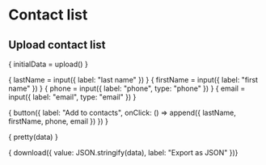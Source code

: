 # Contact list

## Upload contact list
{ initialData = upload() }

{ lastName = input({ label: "last name" }) }
{ firstName = input({ label: "first name" }) }
{ phone = input({ label: "phone", type: "phone" }) }
{ email = input({ label: "email", type: "email" }) }

{
  button({
    label: "Add to contacts",
    onClick: () => append({ lastName, firstName, phone, email })
  })
}

{ pretty(data) }

{ download({ value: JSON.stringify(data), label: "Export as JSON" })}

<style>
  blockquote {
    display: none;
  }
</style>

> { data = contactList(initialData) }

